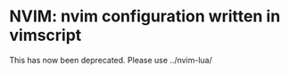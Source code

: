 # NVIM: nvim configuration written in vimscript

This has now been deprecated. Please use ../nvim-lua/
